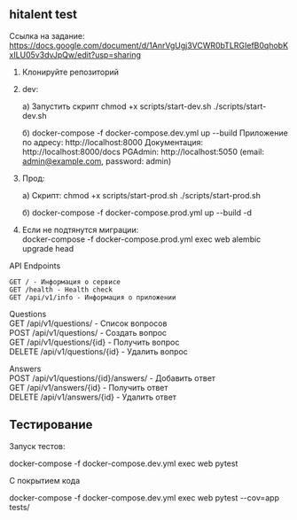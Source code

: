 ## hitalent test  

Ссылка на задание: https://docs.google.com/document/d/1AnrVgUgj3VCWR0bTLRGIefB0qhobKxILU05v3dvJpQw/edit?usp=sharing  


1. Клонируйте репозиторий  

2. dev:  

    а) Запустить скрипт chmod +x scripts/start-dev.sh
./scripts/start-dev.sh  

    б) docker-compose -f docker-compose.dev.yml up --build
Приложение по адресу:  http://localhost:8000
Документация: http://localhost:8000/docs
PGAdmin: http://localhost:5050 (email: admin@example.com, password: admin)  
4. Прод:
  
    а) Скрипт: chmod +x scripts/start-prod.sh
./scripts/start-prod.sh

    б) docker-compose -f docker-compose.prod.yml up --build -d  
2. Если не подтянутся миграции:  
docker-compose -f docker-compose.prod.yml exec web alembic upgrade head  

API Endpoints  

    GET / - Информация о сервисе  
    GET /health - Health check  
    GET /api/v1/info - Информация о приложении  

Questions  
    GET /api/v1/questions/ - Список вопросов  
    POST /api/v1/questions/ - Создать вопрос  
    GET /api/v1/questions/{id} - Получить вопрос  
    DELETE /api/v1/questions/{id} - Удалить вопрос  

Answers  
    POST /api/v1/questions/{id}/answers/ - Добавить ответ  
    GET /api/v1/answers/{id} - Получить ответ  
    DELETE /api/v1/answers/{id} - Удалить ответ  


## Тестирование  
Запуск тестов:  

docker-compose -f docker-compose.dev.yml exec web pytest  


С покрытием кода  

docker-compose -f docker-compose.dev.yml exec web pytest --cov=app tests/  


